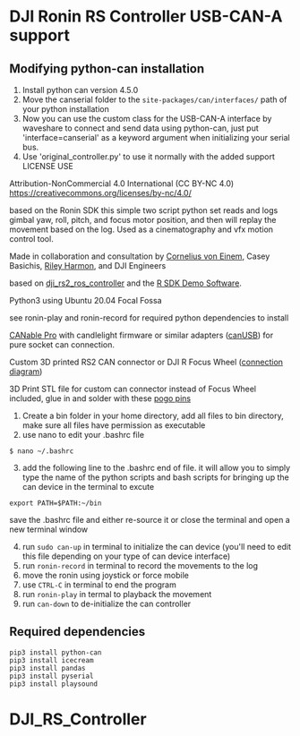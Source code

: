 # DJI Ronin RS Controller USB-CAN-A support

## Modifying python-can installation

1) Install python can version 4.5.0
2) Move the canserial folder to the `site-packages/can/interfaces/` path of your python installation
3) Now you can use the custom class for the USB-CAN-A interface by waveshare to connect and send data using python-can, just put 'interface=canserial' as a keyword argument when initializing your serial bus.
4) Use 'original_controller.py' to use it normally with the added support
LICENSE USE

Attribution-NonCommercial 4.0 International (CC BY-NC 4.0)
https://creativecommons.org/licenses/by-nc/4.0/

based on the Ronin SDK this simple two script python set reads and logs gimbal yaw, roll, pitch, and focus motor position, and then will replay the movement based on the log. Used as a cinematography and vfx motion control tool.

Made in collaboration and consultation by [Cornelius von Einem](https://github.com/ceinem), Casey Basichis, [Riley Harmon](https://rileyharmon.com), and DJI Engineers 

based on [dji_rs2_ros_controller](https://github.com/ceinem/dji_rs2_ros_controller) and the [R SDK Demo Software](https://terra-1-g.djicdn.com/851d20f7b9f64838a34cd02351370894/DJI%20R%20SDK/SDK%20demo%20software.zip).

Python3 using Ubuntu 20.04 Focal Fossa

see ronin-play and ronin-record for required python dependencies to install

[CANable Pro](https://openlightlabs.com) with candlelight firmware or similar adapters ([canUSB](https://www.canusb.com)) for pure socket can connection. 

Custom 3D printed RS2 CAN connector or DJI R Focus Wheel ([connection diagram](https://terra-1-g.djicdn.com/851d20f7b9f64838a34cd02351370894/Ronin%E7%B3%BB%E5%88%97/External%20interface%20diagram.pdf)) 

3D Print STL file for custom can connector instead of Focus Wheel included, glue in and solder with these [pogo pins](https://www.traceparts.com/els/precidip/en/product/precidip-straight-slc-connector-low-profile-solder-tail-double-row-8-contacts-a-6-mm-b-4-mm?CatalogPath=PRECIDIP%3APRECIDIP.010.040&Product=10-11052011-114081&PartNumber=813-S1-008-10-014101)




1) Create a bin folder in your home directory, add all files to bin directory, make sure all files have permission as executable
2) use nano to edit your .bashrc file    
```
$ nano ~/.bashrc
```


3) add the following line to the .bashrc end of file. it will allow you to simply type the name of the python scripts and bash scripts for bringing up the can device in the terminal to excute
```
export PATH=$PATH:~/bin
```
save the .bashrc file and either re-source it or close the terminal and open a new terminal window


4) run `sudo can-up`  in terminal to initialize the can device (you'll need to edit this file depending on your type of can device interface)
5) run `ronin-record` in terminal to record the movements to the log
6) move the ronin using joystick or force mobile
7) use `CTRL-C` in terminal to end the program
8) run `ronin-play` in termal to playback the movement
9) run `can-down` to de-initialize the can controller


## Required dependencies
```
pip3 install python-can
pip3 install icecream
pip3 install pandas
pip3 install pyserial
pip3 install playsound
```

# DJI_RS_Controller
